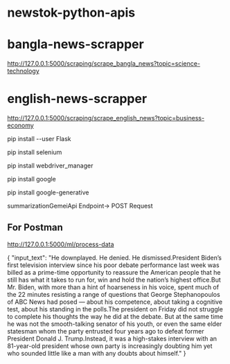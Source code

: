 
# newstok-python-apis
# bangla-news-scrapper
http://127.0.0.1:5000/scraping/scrape_bangla_news?topic=science-technology
# english-news-scrapper
http://127.0.0.1:5000/scraping/scrape_english_news?topic=business-economy

pip install --user Flask

pip install selenium

pip install webdriver_manager

pip install google

pip install google-generative


summarizationGemeiApi 
Endpoint-> POST Request
## For Postman
http://127.0.0.1:5000/ml/process-data


{
    "input_text": "He downplayed. He denied. He dismissed.President Biden’s first television interview since his poor debate performance last week was billed as a prime-time opportunity to reassure the American people that he still has what it takes to run for, win and hold the nation’s highest office.But Mr. Biden, with more than a hint of hoarseness in his voice, spent much of the 22 minutes resisting a range of questions that George Stephanopoulos of ABC News had posed — about his competence, about taking a cognitive test, about his standing in the polls.The president on Friday did not struggle to complete his thoughts the way he did at the debate. But at the same time he was not the smooth-talking senator of his youth, or even the same elder statesman whom the party entrusted four years ago to defeat former President Donald J. Trump.Instead, it was a high-stakes interview with an 81-year-old president whose own party is increasingly doubting him yet who sounded little like a man with any doubts about himself."
}

